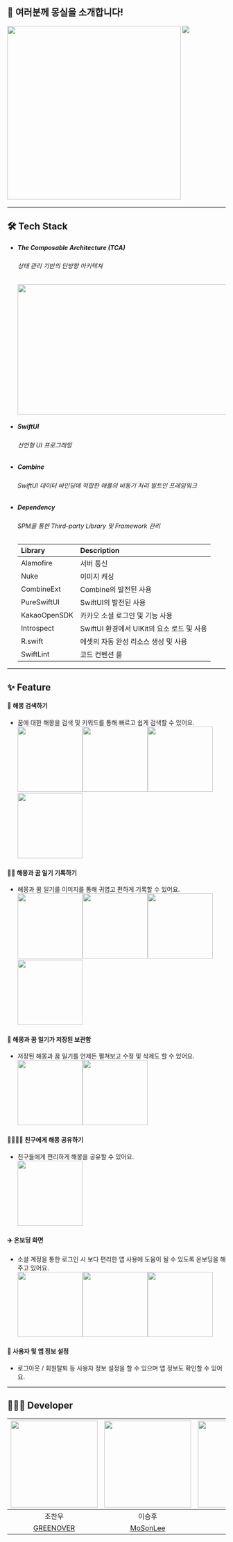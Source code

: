 ## 👋 여러분께 몽실을 소개합니다!   
<img src="https://user-images.githubusercontent.com/72292617/173782809-0c6cf1db-f763-493c-b526-852614e58a36.png" width=400 height=400> <img src="https://user-images.githubusercontent.com/72292617/173787675-7127ad8d-b65c-4c79-a7f8-f1b47ffa8aca.png" align="top">   
***
## 🛠 Tech Stack   
- ##### The Composable Architecture (TCA)   
  ###### 상태 관리 기반의 단방향 아키텍쳐   
	<img src="https://user-images.githubusercontent.com/72292617/173770545-ec65e084-6d03-4e02-b66d-07ea6aae4972.png" width=600 height=300>   
- ##### SwiftUI   
  ###### 선언형 UI 프로그래밍   
- ##### Combine   
  ###### SwiftUI 데이터 바인딩에 적합한 애플의 비동기 처리 빌트인 프레임워크   
- ##### Dependency   
  ###### SPM을 통한 Third-party Library 및 Framework 관리    
  |Library|Description|
  |:---|:---|
  |Alamofire|서버 통신|
  |Nuke|이미지 캐싱|
  |CombineExt|Combine의 발전된 사용|
  |PureSwiftUI|SwiftUI의 발전된 사용|
  |KakaoOpenSDK|카카오 소셜 로그인 및 기능 사용|
  |Introspect|SwiftUI 환경에서 UIKit의 요소 로드 및 사용|
  |R.swift|에셋의 자동 완성 리소스 생성 및 사용|
  |SwiftLint|코드 컨벤션 룰|
***
## ✨ Feature   
#### 🔎 해몽 검색하기    
- 꿈에 대한 해몽을 검색 및 키워드를 통해 빠르고 쉽게 검색할 수 있어요.   
<img src="https://user-images.githubusercontent.com/72292617/174019075-d660eeeb-72a9-4694-9d60-cc53da403fb5.png" width=150><img src="https://user-images.githubusercontent.com/72292617/174019080-e9d24244-0da6-4de3-a2bb-22791ba35af4.png" width=150><img src="https://user-images.githubusercontent.com/72292617/174019058-a9374274-b200-4723-90db-a88de8e098c2.png" width=150><img src="https://user-images.githubusercontent.com/72292617/174019069-7eea0b89-097c-4541-a722-2d30e0e3d818.png" width=150>   
#### ✍🏻 해몽과 꿈 일기 기록하기   
- 해몽과 꿈 일기를 이미지를 통해 귀엽고 편하게 기록할 수 있어요.   
<img src="https://user-images.githubusercontent.com/72292617/174019572-2bef8bb3-d6e1-4cb0-ac2e-c9a48b6b6b42.png" width=150><img src="https://user-images.githubusercontent.com/72292617/174019578-ae90b473-2f66-40a5-822d-e7aba8937eea.png" width=150><img src="https://user-images.githubusercontent.com/72292617/174019575-1fb9e70b-3ae7-468d-971c-449367d5fe5c.png" width=150><img src="https://user-images.githubusercontent.com/72292617/174019563-706cb9f1-ad7f-4d3d-b673-60e9c23318c5.png" width=150>   
#### 📔 해몽과 꿈 일기가 저장된 보관함   
- 저장된 해몽과 꿈 일기를 언제든 펼쳐보고 수정 및 삭제도 할 수 있어요.   
<img src="https://user-images.githubusercontent.com/72292617/174019833-29ce86e1-6df0-4e64-a24f-711d0995aef0.png" width=150><img src="https://user-images.githubusercontent.com/72292617/174019855-7b9b1723-af15-4407-849a-ca5ba9d9acde.png" width=150>   
#### 👨‍👨‍👧‍👦 친구에게 해몽 공유하기   
- 친구들에게 편리하게 해몽을 공유할 수 있어요.      
	<img src="https://user-images.githubusercontent.com/72292617/174020645-1df49cdb-c798-422b-bedc-e258f9dc50da.png" width=150>

#### ✈️ 온보딩 화면   
- 소셜 계정을 통한 로그인 시 보다 편리한 앱 사용에 도움이 될 수 있도록 온보딩을 해주고 있어요.   
<img src="https://user-images.githubusercontent.com/72292617/174019973-cb9cca6a-aefa-4f94-8f37-84954a56925c.png" width=150><img src="https://user-images.githubusercontent.com/72292617/174019971-67165d45-0d60-4956-ab31-5d4540a5c692.png" width=150><img src="https://user-images.githubusercontent.com/72292617/174019969-312e3d09-d96e-4fd8-a058-9c68422ce679.png" width=150>   
#### 📱 사용자 및 앱 정보 설정   
- 로그아웃 / 회원탈퇴 등 사용자 정보 설정을 할 수 있으며 앱 정보도 확인할 수 있어요.   
***
## 🧑🏻‍💻 Developer       
|<img src="https://user-images.githubusercontent.com/72292617/173739222-2206b80e-422a-4b10-887b-f03d3a2839ee.jpg" width=200 height=200>|<img src="https://user-images.githubusercontent.com/72292617/173752995-4123b3e4-6c0b-4330-b6c4-8ee8fbf80e36.jpg" width=200 height=200>|<img src="https://user-images.githubusercontent.com/72292617/173739539-0893dcd7-69ad-4f5d-a22e-a6d41a96958f.png" width=200 height=200>|
|:---:|:---:|:---:|
|조찬우|이승후|이영은|
|[GREENOVER](https://github.com/GREENOVER)|[MoSonLee](https://github.com/MoSonLee)|[Monsteel](https://github.com/Monsteel)|
